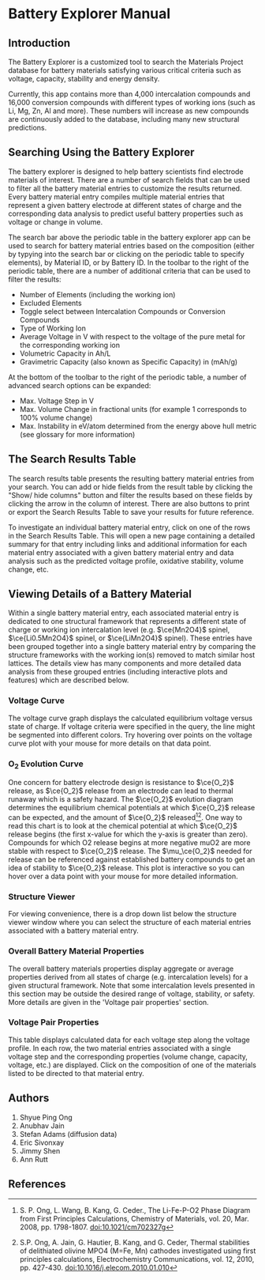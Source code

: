 # Battery Explorer Manual

## Introduction

The Battery Explorer is a customized tool to search the Materials Project database for battery materials satisfying various critical criteria such as voltage, capacity, stability and energy density.

Currently, this app contains more than 4,000 intercalation compounds and 16,000 conversion compounds with different types of working ions (such as Li, Mg, Zn, Al and more). These numbers will increase as new compounds are continuously added to the database, including many new structural predictions.

## Searching Using the Battery Explorer

The battery explorer is designed to help battery scientists find electrode materials of interest. There are a number of search fields that can be used to filter all the battery material entries to customize the results returned. Every battery material entry compiles multiple material entries that represent a given battery electrode at different states of charge and the corresponding data analysis to predict useful battery properties such as voltage or change in volume.

The search bar above the periodic table in the battery explorer app can be used to search for battery material entries based on the composition (either by typying into the search bar or clicking on the periodic table to specify elements), by Material ID, or by Battery ID. In the toolbar to the right of the periodic table, there are a number of additional criteria that can be used to filter the results:

- Number of Elements (including the working ion)
- Excluded Elements
- Toggle select between Intercalation Compounds or Conversion Compounds
- Type of Working Ion
- Average Voltage in V with respect to the voltage of the pure metal for the corresponding working ion
- Volumetric Capacity in Ah/L
- Gravimetric Capacity (also known as Specific Capacity) in (mAh/g)

At the bottom of the toolbar to the right of the periodic table, a number of advanced search options can be expanded:

- Max. Voltage Step in V
- Max. Volume Change in fractional units (for example 1 corresponds to 100% volume change)
- Max. Instability in eV/atom determined from the energy above hull metric (see glossary for more information)

## The Search Results Table

The search results table presents the resulting battery material entries from your search. You can add or hide fields from the result table by clicking the "Show/ hide columns" button and filter the results based on these fields by clicking the arrow in the column of interest. There are also buttons to print or export the Search Results Table to save your results for future reference.

To investigate an individual battery material entry, click on one of the rows in the Search Results Table. This will open a new page containing a detailed summary for that entry including links and additional information for each material entry associated with a given battery material entry and data analysis such as the predicted voltage profile, oxidative stability, volume change, etc.

## Viewing Details of a Battery Material

Within a single battery material entry, each associated material entry is dedicated to one structural framework that represents a different state of charge or working ion intercalation level (e.g. $\ce{Mn2O4}$ spinel, $\ce{Li0.5Mn2O4}$ spinel, or $\ce{LiMn2O4}$ spinel). These entries have been grouped together into a single battery material entry by comparing the structure frameworks with the working ion(s) removed to match similar host lattices. The details view has many components and more detailed data analysis from these grouped entries (including interactive plots and features) which are described below.

### Voltage Curve

The voltage curve graph displays the calculated equilibrium voltage versus state of charge. If voltage criteria were specified in the query, the line might be segmented into different colors. Try hovering over points on the voltage curve plot with your mouse for more details on that data point.

### O<sub>2</sub> Evolution Curve

One concern for battery electrode design is resistance to $\ce{O_2}$ release, as $\ce{O_2}$ release from an electrode can lead to thermal runaway which is a safety hazard. The $\ce{O_2}$ evolution diagram determines the equilibrium chemical potentials at which $\ce{O_2}$ release can be expected, and the amount of $\ce{O_2}$ released[^1][^2]. One way to read this chart is to look at the chemical potential at which $\ce{O_2}$ release begins (the first x-value for which the y-axis is greater than zero). Compounds for which O2 release begins at more negative muO2 are more stable with respect to $\ce{O_2}$ release. The $\mu_\ce{O_2}$ needed for release can be referenced against established battery compounds to get an idea of stability to $\ce{O_2}$ release. This plot is interactive so you can hover over a data point with your mouse for more detailed information.

### Structure Viewer

For viewing convenience, there is a drop down list below the structure viewer window where you can select the structure of each material entries associated with a battery material entry.

### Overall Battery Material Properties

The overall battery materials properties display aggregate or average properties derived from all states of charge (e.g. intercalation levels) for a given structural framework. Note that some intercalation levels presented in this section may be outside the desired range of voltage, stability, or safety. More details are given in the 'Voltage pair properties' section.

### Voltage Pair Properties

This table displays calculated data for each voltage step along the voltage profile. In each row, the two material entries associated with a single voltage step and the corresponding properties (volume change, capacity, voltage, etc.) are displayed. Click on the composition of one of the materials listed to be directed to that material entry.

## Authors

1. Shyue Ping Ong
2. Anubhav Jain
3. Stefan Adams (diffusion data)
4. Eric Sivonxay
5. Jimmy Shen
6. Ann Rutt

## References

[^1]: S. P. Ong, L. Wang, B. Kang, G. Ceder., The Li-Fe-P-O2 Phase Diagram from First Principles Calculations, Chemistry of Materials, vol. 20, Mar. 2008, pp. 1798-1807. [doi:10.1021/cm702327g](https://doi.org/10.1021/cm702327g)
[^2]: S.P. Ong, A. Jain, G. Hautier, B. Kang, and G. Ceder, Thermal stabilities of delithiated olivine MPO4 (M=Fe, Mn) cathodes investigated using first principles calculations, Electrochemistry Communications, vol. 12, 2010, pp. 427-430. [doi:10.1016/j.elecom.2010.01.010](https://doi.org/10.1016/j.elecom.2010.01.010)
[^3]: S. Adams, Solid State Ionics 177, 1625 (2006).
[^4]: S. Adams, Acta Crystallogr. B, Struct. Sci. 57, 278 (2001).
[^5]: S. Adams and R. Prasada Rao, Phys. Chem. Chem. Phys. 11, 3210 (2009).
[^6]: S. Adams and R. P. Rao: High power Li ion battery materials by computational design; Phys. Status Solidi A 208, 1746–1753 (2011). [doi:10.1002/pssa.201001116](https://doi.org/10.1002/pssa.201001116)
